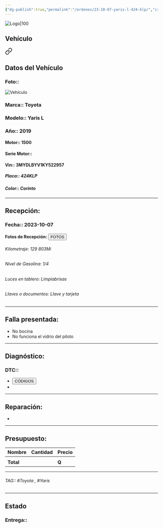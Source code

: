 ```yaml
---
{"dg-publish":true,"permalink":"/ordenes/23-10-07-yaris-l-424-klp/","created":"","updated":""}
---
```


![Logo|100](http://drive.google.com/uc?export=view&id=137fl3TIZ0-PU8b-Pt0bsjclwHub_u78G)

## Vehículo

<div class="transclusion internal-embed is-loaded"><a class="markdown-embed-link" href="/vehiculos/toyota/yaris-l-424-klp/#datos-del-vehiculo" aria-label="Open link"><svg xmlns="http://www.w3.org/2000/svg" width="24" height="24" viewBox="0 0 24 24" fill="none" stroke="currentColor" stroke-width="2" stroke-linecap="round" stroke-linejoin="round" class="svg-icon lucide-link"><path d="M10 13a5 5 0 0 0 7.54.54l3-3a5 5 0 0 0-7.07-7.07l-1.72 1.71"></path><path d="M14 11a5 5 0 0 0-7.54-.54l-3 3a5 5 0 0 0 7.07 7.07l1.71-1.71"></path></svg></a><div class="markdown-embed">



## Datos del Vehículo 
### Foto:: 
![Vehículo](http://drive.google.com/uc?export=view&id=1FhfRYLnqnc7EVgi1H623Drc1QQkZZLmq)

### Marca:: Toyota
### Modelo:: Yaris L
### Año:: 2019
#### Motor:: 1500
#### Serie Motor:: 
#### Vin:: 3MYDLBYV1KY522957
##### Placa:: 424KLP
##### Color:: Corinto
---


</div></div>


## Recepción:
### Fecha:: 2023-10-07
#### Fotos de Recepción: <a href="http"><button class="btn success">FOTOS</button></a>

###### Kilometraje: 129 803Mi
###### Nivel de Gasolina: 1/4
###### Luces en tablero: Limpiabrisas
###### Llaves o documentos: Llave y tarjeta 

---

## Falla presentada:
- No bocina
- No funciona el vidrio del piloto 


---

## Diagnóstico:
### DTC:: 

- <a href="http"><button class="btn success">CÓDIGOS</button></a>
- 

---
## Reparación:
- 

---

## Presupuesto:

| Nombre | Cantidad | Precio |
| ------ | -------- | ------ |
|        |          |        |
| **Total**       |        |    **Q**    |

---

###### TAG:: #Toyota , #Yaris 

---

## Estado

### Entrega:: 